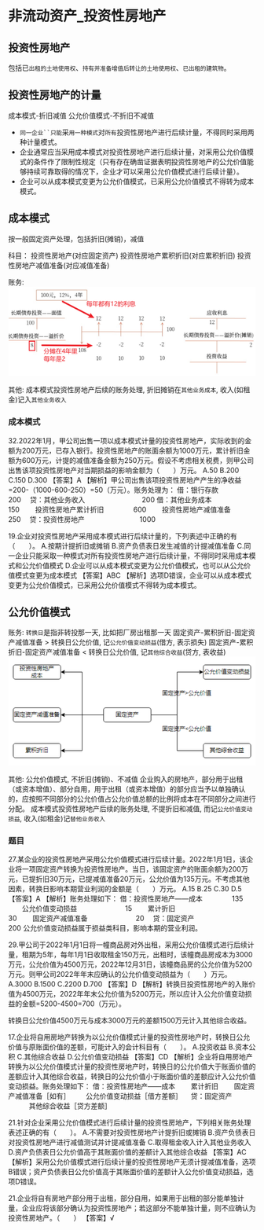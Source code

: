# 非流动资产_投资性房地产


## 投资性房地产
包括已`出租的土地使用权`、`持有并准备增值后转让的土地使用权`、`已出租的建筑物`。



## 投资性房地产的计量

成本模式-折旧减值
公允价值模式-不折旧不减值

- `同一企业``只能`采`用一种模式`对`所有`投资性房地产进行后续计量，不得同时采用两种计量模式。
- 企业通常应当采用成本模式对投资性房地产进行后续计量，对采用公允价值模式的条件作了限制性规定（只有存在确凿证据表明投资性房地产的公允价值能够持续可靠取得的情况下，企业才可以采用公允价值模式进行后续计量）。
- 企业可以从成本模式变更为公允价值模式，已采用公允价值模式不得转为成本模式。




## 成本模式
按一般固定资产处理，包括折旧(摊销)，减值

科目：
投资性房地产(对应固定资产)
投资性房地产累积折旧(对应累积折旧)
投资性房地产减值准备(对应减值准备)

账务:
![](./实务_非流动资产_投资性房地产/1.png)

其他:
成本模式投资性房地产后续的账务处理, 折旧摊销在`其他业务成本`, 收入(如租金)记入`其他业务收入`


### 成本模式
32.2022年1月，甲公司出售一项以成本模式计量的投资性房地产，实际收到的金额为200万元，已存入银行。投资性房地产的账面余额为1000万元，累计折旧金额为600万元，计提的减值准备金额为250万元。假设不考虑相关税费，则甲公司出售该项投资性房地产对当期损益的影响金额为（　　）万元。
A.50
B.200
C.150
D.300
【答案】A
【解析】甲公司出售该项投资性房地产产生的净收益=200-（1000-600-250）=50（万元）。账务处理为：
借：银行存款　　　　　　　 　　　200
　贷：其他业务收入　　　　　 　　　200
借：其他业务成本　　　　　　 　　150
　　投资性房地产累计折旧　　 　　600
　　投资性房地产减值准备　　 　　250
　贷：投资性房地产　　　　　　　　1000


19.企业对投资性房地产采用成本模式进行后续计量的，下列表述中正确的有（　　）。
A.按期计提折旧或摊销
B.资产负债表日发生减值的计提减值准备
C.同一企业只能采取一种模式对所有投资性房地产进行后续计量，不得同时采用成本模式和公允价值模式
D.企业可以从成本模式变更为公允价值模式，也可以从公允价值模式变更为成本模式
【答案】ABC
【解析】选项D错误，企业可以从成本模式变更为公允价值模式，已采用公允价值模式不得转为成本模式。


## 公允价值模式


账务:
`转换日`是指非转投那一天, 比如把厂房出租那一天
固定资产-累积折旧-固定资产减值准备 > 转换日公允价值, 记`公允价值变动损益`(借方, 表示损失)
固定资产-累积折旧-固定资产减值准备 < 转换日公允价值, 记`其他综合收益`(贷方, 表收益)
![](./实务_非流动资产_投资性房地产/2.png)


其他:
公允价值模式, 不折旧(摊销)、不减值
企业购入的房地产，部分用于出租（或资本增值）、部分自用，用于出租（或资本增值）的部分应当予以单独确认的，应按照不同部分的公允价值占公允价值总额的比例将成本在不同部分之间进行分配。
成本模式投资性房地产后续的账务处理, 不提折旧和减值, 而记`公允价值变动损益`, 收入(如租金)记`替他业务收入`

### 题目
27.某企业的投资性房地产采用公允价值模式进行后续计量。2022年1月1日，该企业将一项固定资产转换为投资性房地产。当日，该固定资产的账面余额为200万元，已提折旧30万元，已提减值准备20万元，公允价值为135万元。不考虑其他因素，转换日影响本期营业利润的金额是（　　）万元。
A.15
B.25
C.30
D.5
【答案】A
【解析】账务处理如下：
借：投资性房地产——成本　　 　　135
　　公允价值变动损益　　　　　　　15
　　累计折旧　　　　　　　　　　　30
　　固定资产减值准备　　　　　　　20
　贷：固定资产　　　　　　　　　 　200
公允价值变动损益属于损益类科目，影响本期的营业利润。


29.甲公司于2022年1月1日将一幢商品房对外出租，采用公允价值模式进行后续计量，租期为5年，每年1月1日收取租金150万元，出租时，该幢商品房成本为3000万元，公允价值为4500万元，2022年12月31日，该幢商品房的公允价值为5200万元。则甲公司2022年年末应确认的公允价值变动损益为（　　）万元。
A.3000
B.1500
C.2200
D.700
【答案】D
【解析】转换日投资性房地产的入账价值为4500万元，2022年年末公允价值为5200万元，所以应计入公允价值变动损益的金额=5200-4500=700（万元）。

转换日公允价值4500万元与成本3000万元的差额1500万元计入其他综合收益。



17.企业将自用房地产转换为以公允价值模式计量的投资性房地产时，转换日公允价值与原账面价值的差额，可能计入的会计科目有（　　）。
A.投资收益
B.资本公积
C.其他综合收益
D.公允价值变动损益
【答案】CD
【解析】企业将自用房地产转换为以公允价值模式计量的投资性房地产时，转换日的公允价值大于账面价值的差额应计入其他综合收益，转换日的公允价值小于账面价值的差额应计入公允价值变动损益。账务处理如下：
借：投资性房地产——成本
　　累计折旧
　　固定资产减值准备［如有］
　　公允价值变动损益［借方差额］
　贷：固定资产
　　　其他综合收益［贷方差额］

21.针对企业采用公允价值模式进行后续计量的投资性房地产，下列相关账务处理表述正确的有（　　）。
A.不需要对投资性房地产计提折旧或摊销
B.资产负债表日对投资性房地产进行减值测试并计提减值准备
C.取得租金收入计入其他业务收入
D.资产负债表日公允价值高于其账面价值的差额计入其他综合收益
【答案】AC
【解析】采用公允价值模式进行后续计量的投资性房地产无须计提减值准备，选项B错误；资产负债表日公允价值高于其账面价值的差额计入公允价值变动损益，选项D错误。


21.企业将自有房地产部分用于出租，部分自用，如果用于出租的部分能单独计量，企业应将该部分确认为投资性房地产；若这部分不能单独计量，则不应确认为投资性房地产。（　　）
【答案】√


















